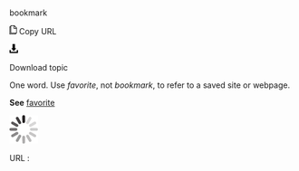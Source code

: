 # 

bookmark

![Copy URL](media/bookmark/Copy.png)
Copy URL

![Download](media/bookmark/Download.png)

Download topic

One word. Use *favorite*, not *bookmark*, to refer to a saved site or webpage.

**See** [favorite](https://worldready.cloudapp.net/Styleguide/Read?id=2700&topicid=33734)

![In progress](media/bookmark/activity-large.gif)

URL :
